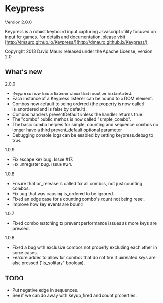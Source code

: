 Keypress
========
Version 2.0.0

Keypress is a robust keyboard input capturing Javascript utility
focused on input for games. For details and documentation, please
visit [http://dmauro.github.io/Keypress/](http://dmauro.github.io/Keypress/)

Copyright 2013 David Mauro
released under the Apache License, version 2.0


**What's new**
---------------

2.0.0

* Keypress now has a listener class that must be instantiated.
* Each instance of a Keypress listener can be bound to a DOM element.
* Combos now default to being ordered (the property is now called is_unordered and is false by default).
* Combos handlers preventDefault unless the handler returns true.
* The "combo" public methos is now called "simple_combo".
* The basic combo helpers for simple, counting and sequence combos no longer have a third prevent_default optional parameter.
* Debugging console logs can be enabled by setting keypress.debug to true.

1.0.9

* Fix escape key bug. Issue #17.
* Fix unregister bug. Issue #24.

1.0.8

* Ensure that on_release is called for all combos, not just counting combos.
* Fix bug that was causing is_ordered to be ignored.
* Fixed an edge case for a counting combo's count not being reset.
* Improve how key events are bound

1.0.7

* Fixed combo matching to prevent performance issues as more keys are pressed.

1.0.6

* Fixed a bug with exclusive combos not properly excluding each other in some cases.
* Feature added to allow for combos that do not fire if unrelated keys are also pressed ("is_solitary" boolean).



TODO
----

* Put negative edge in sequences.
* See if we can do away with keyup_fired and count properties.
